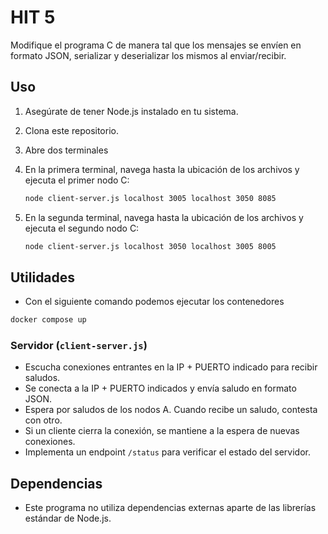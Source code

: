 # HIT 5

Modifique el programa C de manera tal que los mensajes se envíen en formato JSON, serializar y deserializar los mismos al enviar/recibir.

## Uso

1. Asegúrate de tener Node.js instalado en tu sistema.
2. Clona este repositorio.
3. Abre dos terminales
4. En la primera terminal, navega hasta la ubicación de los archivos y ejecuta el primer nodo C:

    ```bash
    node client-server.js localhost 3005 localhost 3050 8085
    ```

5. En la segunda terminal, navega hasta la ubicación de los archivos y ejecuta el segundo nodo C:

    ```bash
    node client-server.js localhost 3050 localhost 3005 8005
    ```

## Utilidades

-   Con el siguiente comando podemos ejecutar los contenedores

```bash
docker compose up
```

### Servidor (`client-server.js`)

-   Escucha conexiones entrantes en la IP + PUERTO indicado para recibir saludos.
-   Se conecta a la IP + PUERTO indicados y envía saludo en formato JSON.
-   Espera por saludos de los nodos A. Cuando recibe un saludo, contesta con otro.
-   Si un cliente cierra la conexión, se mantiene a la espera de nuevas conexiones.
-   Implementa un endpoint `/status` para verificar el estado del servidor.

## Dependencias

-   Este programa no utiliza dependencias externas aparte de las librerías estándar de Node.js.
